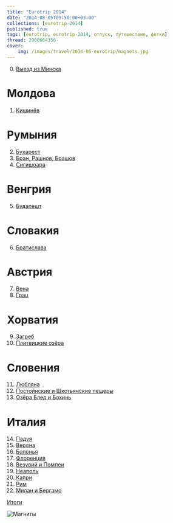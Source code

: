 ```yaml
---
title: "Eurotrip 2014"
date: "2014-08-05T09:50:00+03:00"
collections: [eurotrip-2014]
published: true
tags: [eurotrip, eurotrip-2014, отпуск, путешествие, фотки]
thread: 2900664356
cover:
    img: /images/travel/2014-06-eurotrip/magnets.jpg
---
```


0. [Выезд из Минска][start]

# Молдова

1. [Кишинёв][chisinau]

# Румыния

2. [Бухарест][bucharest]
3. [Бран, Рашнов, Брашов][bran-rasnov-brasov]
4. [Сигишоара][sighisoara]

# Венгрия

5. [Будапешт][budapest]

# Словакия

6. [Братислава][bratislava]

# Австрия

7. [Вена][vienna]
8. [Грац][graz]

# Хорватия

9. [Загреб][zagreb]
10. [Плитвицкие озёра][plitvice-lakes]

# Словения

11. [Любляна][ljubljana]
12. [Постойнские и Шкотьянские пещеры][postojna-skocjan]
13. [Озёра Блед и Бохинь][bled-bohinj]

# Италия

14. [Падуя][padua]
15. [Верона][verona]
16. [Болонья][bologna]
17. [Флоренция][florence]
18. [Везувий и Помпеи][vesuvius-and-pompeii]
19. [Неаполь][naples]
20. [Капри][capri]
21. [Рим][rome]
22. [Милан и Бергамо][milan-and-bergamo]

[Итоги][results]

![Магниты](/images/travel/2014-06-eurotrip/magnets.jpg "Магниты")    

[start]: /post/eurotrip-2014-start/
[chisinau]: /post/eurotrip-2014-chisinau/
[bucharest]: /post/eurotrip-2014-bucharest/
[bran-rasnov-brasov]: /post/eurotrip-2014-bran-rasnov-brasov/
[sighisoara]: /post/eurotrip-2014-sighisoara/
[budapest]: /post/eurotrip-2014-budapest/
[bratislava]: /post/eurotrip-2014-bratislava/
[vienna]: /post/eurotrip-2014-vienna/
[graz]: /post/eurotrip-2014-graz/
[zagreb]: /post/eurotrip-2014-zagreb/
[plitvice-lakes]: /post/eurotrip-2014-plitvice-lakes/
[ljubljana]: /post/eurotrip-2014-ljubljana/
[postojna-skocjan]: /post/eurotrip-2014-postojna-skocjan/
[bled-bohinj]: /post/eurotrip-2014-bled-bohinj/
[padua]: /post/eurotrip-2014-padua/
[verona]: /post/eurotrip-2014-verona/
[bologna]: /post/eurotrip-2014-bologna/
[florence]: /post/eurotrip-2014-florence/
[vesuvius-and-pompeii]: /post/eurotrip-2014-vesuvius-and-pompeii/
[naples]: /post/eurotrip-2014-naples/
[capri]: /post/eurotrip-2014-capri/
[rome]: /post/eurotrip-2014-rome/
[milan-and-bergamo]: /post/eurotrip-2014-milan-and-bergamo/
[results]: /post/eurotrip-2014-results/
